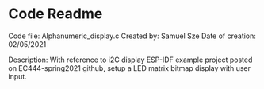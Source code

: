 # Code Readme

Code file: Alphanumeric_display.c
Created by: Samuel Sze
Date of creation: 02/05/2021

Description:
With reference to i2C display ESP-IDF example project posted on EC444-spring2021 github, setup a LED matrix bitmap display with user input. 
